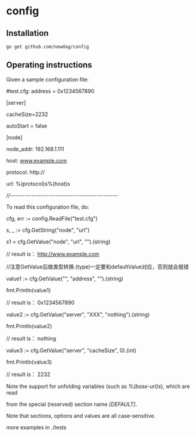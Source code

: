 config
======
## Installation

	go get github.com/newdag/config

## Operating instructions

Given a sample configuration file:

#test.cfg:
address = 0x1234567890

[server]

cacheSize=2232

autoStart = false

[node]

node_addr: 192.168.1.111

host: www.example.com

protocol: http://

url: %(protocol)s%(host)s

//---------------------------------------------

To read this configuration file, do:

cfg, err := config.ReadFile("test.cfg")

s, _ := cfg.GetString("node", "url") 

s1 = cfg.GetValue("node", "url", "").(string)  

// result is：  http://www.example.com

//注意GetValue后做类型转换.(type)一定要和defaultValue对应，否则就会报错

value1 := cfg.GetValue("", "address", "").(string)  

fmt.Println(value1)

// result is： 0x1234567890

value2 := cfg.GetValue("server", "XXX", "nothing").(string)

fmt.Println(value2)

// result is： nothing

value3 := cfg.GetValue("server", "cacheSize", 0).(int)

fmt.Println(value3)

// result is： 2232


Note the support for unfolding variables (such as *%(base-url)s*), which are read

from the special (reserved) section name *[DEFAULT]*.

Note that sections, options and values are all case-sensitive.

more examples in ./tests
